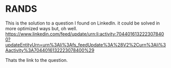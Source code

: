 # RANDS
This is the solution to a question I found on LinkedIn.
it could be solved in more optimized ways but, oh well.
https://www.linkedin.com/feed/update/urn:li:activity:7044016132223078400?updateEntityUrn=urn%3Ali%3Afs_feedUpdate%3A%28V2%2Curn%3Ali%3Aactivity%3A7044016132223078400%29

Thats the link to the question.
